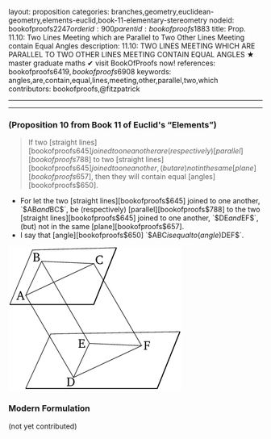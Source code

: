 layout: proposition
categories: branches,geometry,euclidean-geometry,elements-euclid,book-11-elementary-stereometry
nodeid: bookofproofs$2247
orderid: 900
parentid: bookofproofs$1883
title: Prop. 11.10: Two Lines Meeting which are Parallel to Two Other Lines Meeting contain Equal Angles
description: 11.10: TWO LINES MEETING WHICH ARE PARALLEL TO TWO OTHER LINES MEETING CONTAIN EQUAL ANGLES &#9733; master graduate maths &#10004; visit BookOfProofs now!
references: bookofproofs$6419,bookofproofs$6908
keywords: angles,are,contain,equal,lines,meeting,other,parallel,two,which
contributors: bookofproofs,@fitzpatrick

---


---

### (Proposition 10 from Book 11 of Euclid's “Elements”)

> If two [straight lines][bookofproofs$645] joined to one another are (respectively) [parallel][bookofproofs$788] to two [straight lines][bookofproofs$645] joined to one another, (but are) not in the same [plane][bookofproofs$657], then they will contain equal [angles][bookofproofs$650].
* For let the two [straight lines][bookofproofs$645] joined to one another, `$AB$` and `$BC$`, be (respectively) [parallel][bookofproofs$788] to the two [straight lines][bookofproofs$645] joined to one another, `$DE$` and `$EF$`, (but) not in the same [plane][bookofproofs$657].
* I say that [angle][bookofproofs$650] `$ABC$` is equal to (angle) `$DEF$`.

![fig10e](https://github.com/bookofproofs/bookofproofs.github.io/blob/main/_sources/_assets/images/euclid/Book11/fig10e.png?raw=true)



### Modern Formulation

(not yet contributed)
